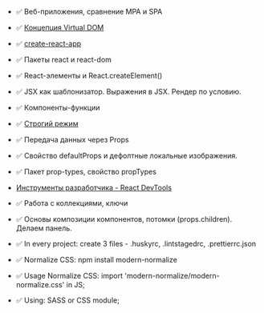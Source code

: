 - ✅ Веб-приложения, сравнение MPA и SPA
- ✅ [Концепция Virtual DOM](https://illustrated.dev/react-vdom)
- ✅ [create-react-app](https://create-react-app.dev/)
- ✅ Пакеты react и react-dom
- ✅ React-элементы и React.createElement()
- ✅ JSX как шаблонизатор. Выражения в JSX. Рендер по условию.
- ✅ Компоненты-функции
- ✅ [Строгий режим](https://ru.reactjs.org/docs/strict-mode.html)
- ✅ Передача данных через Props
- ✅ Свойство defaultProps и дефолтные локальные изображения.
- ✅ Пакет prop-types, свойство propTypes
- [Инструменты разработчика - React DevTools](http://fecore.net.ua/books/rq7s2k-react/lesson-01/#react-devtools)
- ✅ Работа с коллекциями, ключи
- ✅ Основы композиции компонентов, потомки (props.children). Делаем панель.

- ✅ In every project: create 3 files - .huskyrc, .lintstagedrc,
  .prettierrc.json
- ✅ Normalize CSS: npm install modern-normalize
- ✅ Usage Normalize CSS: import 'modern-normalize/modern-normalize.css' in JS;
- ✅ Using: SASS or CSS module;

